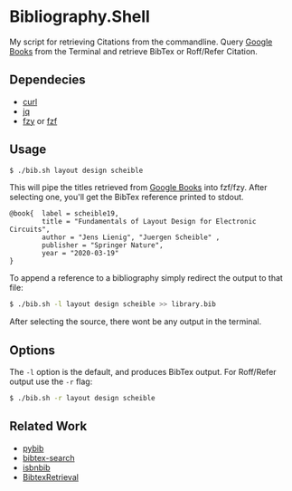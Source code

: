 # Bibliography.Shell

My script for retrieving Citations from the commandline.
Query [Google Books](https://developers.google.com/books) from the Terminal and retrieve BibTex or Roff/Refer Citation.

## Dependecies

+ [curl](https://curl.haxx.se/)
+ [jq](https://stedolan.github.io/jq/)
+ [fzy](https://github.com/jhawthorn/fzy) or [fzf](https://github.com/junegunn/fzf)

## Usage

```bash
$ ./bib.sh layout design scheible
```

This will pipe the titles retrieved from [Google Books](https://developers.google.com/books)
into fzf/fzy. After selecting one, you'll get the BibTex reference
printed to stdout.

```
@book{  label = scheible19,
        title = "Fundamentals of Layout Design for Electronic Circuits",
        author = "Jens Lienig", "Juergen Scheible" ,
        publisher = "Springer Nature",
        year = "2020-03-19"
}
```

To append a reference to a bibliography simply redirect the output to that file:

```bash
$ ./bib.sh -l layout design scheible >> library.bib
```

After selecting the source, there wont be any output in the terminal.

## Options

The `-l` option is the default, and produces BibTex output.
For Roff/Refer output use the `-r` flag:


```bash
$ ./bib.sh -r layout design scheible
```

## Related Work

+ [pybib](https://github.com/jgilchrist/pybib)
+ [bibtex-search](https://github.com/ekmartin/bibtex-search)
+ [isbnbib](https://github.com/mkomod/isbnbib)
+ [BibtexRetrieval](https://github.com/frrobert2/BibtexRetrieval)

